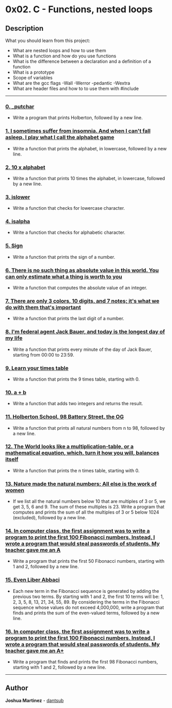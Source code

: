 # 0x02. C - Functions, nested loops

## Description

What you should learn from this project:

* What are nested loops and how to use them
* What is a function and how do you use functions
* What is the difference between a declaration and a definition of a function
* What is a prototype
* Scope of variables
* What are the gcc flags -Wall -Werror -pedantic -Wextra
* What are header files and how to to use them with #include

---

### [0. _putchar](./0-holberton.c)

* Write a program that prints Holberton, followed by a new line.

### [1. I sometimes suffer from insomnia. And when I can't fall asleep, I play what I call the alphabet game](./1-alphabet.c)

* Write a function that prints the alphabet, in lowercase, followed by a new line.

### [2. 10 x alphabet](./2-print_alphabet_x10.c)

* Write a function that prints 10 times the alphabet, in lowercase, followed by a new line.

### [3. islower](./3-islower.c)

* Write a function that checks for lowercase character.

### [4. isalpha](./4-isalpha.c)

* Write a function that checks for alphabetic character.

### [5. Sign](./5-sign.c)

* Write a function that prints the sign of a number.

### [6. There is no such thing as absolute value in this world. You can only estimate what a thing is worth to you](./6-abs.c)

* Write a function that computes the absolute value of an integer.

### [7. There are only 3 colors, 10 digits, and 7 notes; it's what we do with them that's important](./7-print_last_digit.c)

* Write a function that prints the last digit of a number.

### [8. I'm federal agent Jack Bauer, and today is the longest day of my life](./8-24_hours.c)

* Write a function that prints every minute of the day of Jack Bauer, starting from 00:00 to 23:59.

### [9. Learn your times table](./9-times_table.c)

* Write a function that prints the 9 times table, starting with 0.

### [10. a + b](./10-add.c)

* Write a function that adds two integers and returns the result.

### [11. Holberton School, 98 Battery Street, the OG](./11-print_to_98.c)

* Write a function that prints all natural numbers from n to 98, followed by a new line.

### [12. The World looks like a multiplication-table, or a mathematical equation, which, turn it how you will, balances itself](./100-times_table.c)

* Write a function that prints the n times table, starting with 0.

### [13. Nature made the natural numbers; All else is the work of women](./101-natural.c)

* If we list all the natural numbers below 10 that are multiples of 3 or 5, we get 3, 5, 6 and 9. The sum of these multiples is 23. Write a program that computes and prints the sum of all the multiples of 3 or 5 below 1024 (excluded), followed by a new line.

### [14. In computer class, the first assignment was to write a program to print the first 100 Fibonacci numbers. Instead, I wrote a program that would steal passwords of students. My teacher gave me an A](./102-fibonacci.c)

* Write a program that prints the first 50 Fibonacci numbers, starting with 1 and 2, followed by a new line.

### [15. Even Liber Abbaci](./103-fibonacci.c)

* Each new term in the Fibonacci sequence is generated by adding the previous two terms. By starting with 1 and 2, the first 10 terms will be: 1, 2, 3, 5, 8, 13, 21, 34, 55, 89. By considering the terms in the Fibonacci sequence whose values do not exceed 4,000,000, write a program that finds and prints the sum of the even-valued terms, followed by a new line.

### [16. In computer class, the first assignment was to write a program to print the first 100 Fibonacci numbers. Instead, I wrote a program that would steal passwords of students. My teacher gave me an A+](./104-fibonacci.c)

* Write a program that finds and prints the first 98 Fibonacci numbers, starting with 1 and 2, followed by a new line.

---

## Author

**Joshua Martinez** - [dantsub](https://github.com/dantsub)
